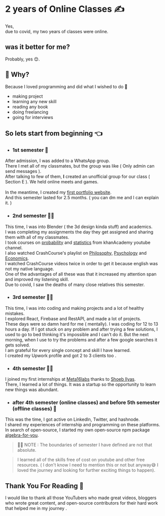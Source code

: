 # 2 years of Online Classes ✍️

Yes, <br>
due to covid, my two years of classes were online.

## was it better for me?
Probably, yes 😊.

## 🤔 Why?
Because I loved programming and did what I wished to do 💖
* making project
* learning any new skill
* reading any book
* doing freelancing
* going for interviews  


## So lets start from beginning 👈

* ### 1st semester 👶
After admission, I was added to a WhatsApp group. <br>
There I met all of my classmates, but the group was like ( Only admin can send messages ). <br>
After talking to few of them, **I** created an unofficial group for our class ( Section E ).
We held online meets and games. <br><br>
In the meantime, I created my [first portfolio website](https://compassionate-mccarthy-aacaae.netlify.app/index.html).<br>
And this semester lasted for 2.5 months. ( you can dm me and I can explain it. )

* ### 2nd semester 🧑‍🎓
This time, I was into Blender ( the 3d design kinda stuff) and academics.<br>
I was completing my assignments the day they get assigned and sharing them with all of my classmates. <br>
I took courses on [probability](https://www.youtube.com/watch?v=uzkc-qNVoOk&list=PLC58778F28211FA19) and  [statistics](https://www.youtube.com/watch?v=uhxtUt_-GyM&list=PL1328115D3D8A2566) from khanAcademy youtube channel. <br>
I also watched CrashCourse's playlist on [Philosophy](https://www.youtube.com/watch?v=1A_CAkYt3GY&list=PLUHoo4L8qXthO958RfdrAL8XAHvk5xuu9), [Psychology](https://www.youtube.com/watch?v=vo4pMVb0R6M&list=PLGMVCsud2sqX1F5BkUp7yiIFcGtFjb1hZ) and [Economics](https://www.youtube.com/watch?v=9I_-ADGrKQo&list=PL8dPuuaLjXtPNZwz5_o_5uirJ8gQXnhEO). <br>
I watched CrashCourse videos twice in order to get it because english was not my native language. <br>
One of the advantages of all these was that it increased my attention span and improved my listening skill. <br>
Due to covid, I saw the deaths of many close relatives this semester.

* ### 3rd semester 🧑‍💻
This time, I was into coding and making projects and a lot of healthy mistakes. <br>
I explored React, Firebase and RestAPI, and made a lot of projects. <br>
These days were so damn hard for me ( mentally). 
I was coding for 12 to 13 hours a day. 
If I got stuck on any problem and after trying a few solutions, I used to go to bed thinking it's impossible and I can't do it. But the next morning, when I use to try the problems and after a few google searches it gets solved. <br>
I am grateful for every single concept and skill I have learned.<br> 
I created my Upwork profile and got 2 to 3 clients too . <br>

* ### 4th semester 👨‍🏭 
I joined my first internships at [Meta16labs](https://www.linkedin.com/company/meta16labs)
thanks to [Shoeb Ilyas](https://www.shoebilyas.com). <br>
There, I learned a lot of things. It was a startup so the opportunity to learn new things was abundant. <br>

* ### after 4th semester (online classes) and before 5th semester (offline classes) 📰
This was the time, I got active on LinkedIn, Twitter, and hashnode. <br>
I shared my experiences of internship and programming on these platforms. <br>
In search of open-source, I started my own open-source npm package [algebra-for-you](https://www.npmjs.com/package/algebra-for-you). <br>

> 🙋‍♂️ NOTE : The boundaries of semester I have defined are not that absolute.

> I learned all of the skills free of cost on youtube and other free resources. ( I don't know I need to mention this or not but anyway😅 I loved the journey and looking for further exciting things to happen).

##  Thank You For Reading 💝

I would like to thank all those YouTubers who made great videos, bloggers who wrote great content, and open-source contributors for their hard work that helped me in my journey .
